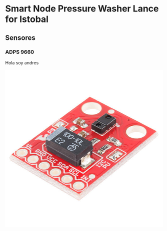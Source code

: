 # Smart Node Pressure Washer Lance for Istobal

## Sensores
### ADPS 9660

Hola soy andres

![](resources/img/adps9660.jpg)
